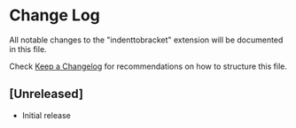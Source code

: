 # Change Log
All notable changes to the "indenttobracket" extension will be documented in this file.

Check [Keep a Changelog](http://keepachangelog.com/) for recommendations on how to structure this file.

## [Unreleased]
- Initial release